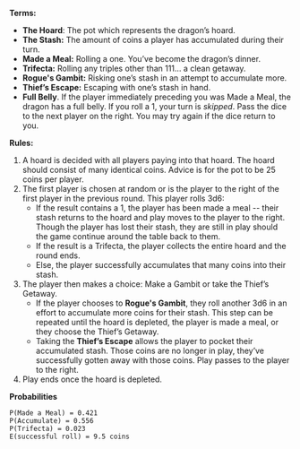 
**Terms:**

- **The Hoard**: The pot which represents the dragon’s hoard.
- **The Stash:** The amount of coins a player has accumulated during their turn.
- **Made a Meal:** Rolling a one. You’ve become the dragon’s dinner.
- **Trifecta:** Rolling any triples other than 111… a clean getaway.
- **Rogue's Gambit:** Risking one’s stash in an attempt to accumulate more.
- **Thief’s Escape:** Escaping with one’s stash in hand.
- **Full Belly**. If the player immediately preceding you was Made a Meal, the dragon has a full belly. If you roll a 1, your turn is _skipped_. Pass the dice to the next player on the right. You may try again if the dice return to you.

**Rules:**

1. A hoard is decided with all players paying into that hoard. The hoard should consist of many identical coins. Advice is for the pot to be 25 coins per player.
2. The first player is chosen at random or is the player to the right of the first player in the previous round. This player rolls 3d6:
    - If the result contains a 1, the player has been made a meal -- their stash returns to the hoard and play moves to the player to the right. Though the player has lost their stash, they are still in play should the game continue around the table back to them.
    - If the result is a Trifecta, the player collects the entire hoard and the round ends.
    - Else, the player successfully accumulates that many coins into their stash.
3. The player then makes a choice: Make a Gambit or take the Thief’s Getaway.
    - If the player chooses to **Rogue's Gambit**, they roll another 3d6 in an effort to accumulate more coins for their stash. This step can be repeated until the hoard is depleted, the player is made a meal, or they choose the Thief’s Getaway.
    - Taking the **Thief’s Escape** allows the player to pocket their accumulated stash. Those coins are no longer in play, they’ve successfully gotten away with those coins. Play passes to the player to the right.
4. Play ends once the hoard is depleted.

**Probabilities**
```
P(Made a Meal) = 0.421
P(Accumulate) = 0.556
P(Trifecta) = 0.023
E(successful roll) = 9.5 coins
```